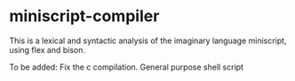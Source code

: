 # miniscript-compiler
This is a lexical and syntactic analysis of the imaginary language miniscript, using flex and bison.

To be added:
  Fix the c compilation.
  General purpose shell script
